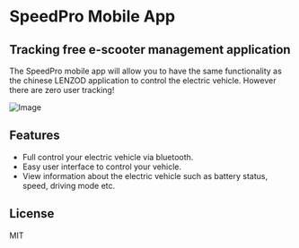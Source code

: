 # SpeedPro Mobile App
## Tracking free e-scooter management application


The SpeedPro mobile app will allow you to have the same functionality as the chinese LENZOD application to control the electric vehicle. However there are zero user tracking!

![Image](https://i.gyazo.com/914ca6b8956d524046224740c8dda201.png)

## Features

- Full control your electric vehicle via bluetooth.
- Easy user interface to control your vehicle.
- View information about the electric vehicle such as battery status, speed, driving mode etc.


## License
MIT


